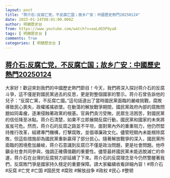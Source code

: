 ```yaml
---
layout: post
title: "蒋介石:反腐亡党，不反腐亡国；故乡广安：中國歷史熱門20250124"
date: 2025-01-24T08:01:00.000Z
author: 明鏡歷史台
from: https://www.youtube.com/watch?v=aaLdO3P9ya8
tags: [ 明鏡歷史台 ]
comments: True
categories: [ 明鏡歷史台 ]
---
```

<!--1737705660000-->
[蒋介石:反腐亡党，不反腐亡国；故乡广安：中國歷史熱門20250124](https://www.youtube.com/watch?v=aaLdO3P9ya8)
------

<div>
大家好！歡迎來到我們的中國歷史熱門節目！今天，我們將深入探討蒋介石的反腐斗爭，這不僅是對國民黨過去的反思，更是對整個國家的警示。蒋介石曾告訴他的兒子：“反腐亡黨，不反腐亡國。”這句話道出了當時國民黨面臨的嚴峻挑戰，腐敗導致民心喪失，政權搖搖欲墜。在動蕩的解放戰爭期間，國民黨政府內部的腐敗問題如同毒瘤，逐漸侵蝕著政黨的根基。官員們貪污受賄，民眾生活困苦，對國民黨的信任降至冰點。蒋介石清楚，如果不立即展開反腐行動，國民黨和國家的未來將岌岌可危。然而，蒋介石的反腐之路並不平坦，面對黨內外的重重阻力，他仍然堅持推行改革，組建專門機構，打擊腐敗，並倡導廉政文化。儘管短期內未能根除腐敗，但這些措施卻為國民黨重新贏得了部分民心。隨著解放戰爭的深入，國民黨所面臨的困境愈加嚴峻，蒋介石意識到反腐已不僅是政治問題，更是社會問題。他呼籲全社會共同參與，強調正確價值觀的重要性。儘管最終國民黨未能逃脫滅亡的命運，蒋介石在台灣的反腐努力卻延續了下來。蒋介石的反腐理念至今仍然警醒著我們，反腐敗鬥爭是國家持久穩定的重要保障。請大家繼續收看詳細內容！#蒋介石 #反腐 #亡党 #亡国 #国民党 #腐败 #解放战争 #政权 #民心 #整顿
</div>
